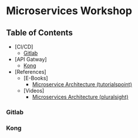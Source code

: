 # Microservices Workshop

## Table of Contents

- [CI/CD]
  - [Gitlab](#gitlab)
- [API Gatway]
  - [Kong](#kong)
- [References]
  - [E-Books]
    - [Microservice Architecture (tutorialspoint)](https://www.tutorialspoint.com/microservice_architecture/microservice_architecture_tutorial.pdf)
  - [Videos]
    - [Microservices Architecture (pluralsight)](https://app.pluralsight.com/library/courses/microservices-architecture/table-of-contents)

### Gitlab

### Kong
